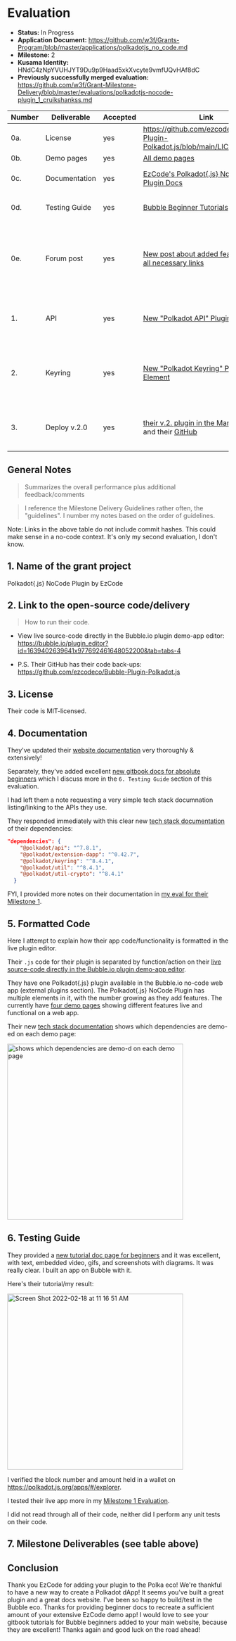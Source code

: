 # Evaluation

- **Status:** In Progress
- **Application Document:** https://github.com/w3f/Grants-Program/blob/master/applications/polkadotjs_no_code.md 
- **Milestone:** 2
- **Kusama Identity:** HNdC4zNpYVUHJYT9Du9p9Haad5xkXvcyte9vmfUQvHAf8dC
- **Previously successfully merged evaluation:** https://github.com/w3f/Grant-Milestone-Delivery/blob/master/evaluations/polkadotjs-nocode-plugin_1_cruikshankss.md

| Number | Deliverable | Accepted | Link | Evaluation Notes |
| ------ | ----------- | -------- | ---- |----------------- |
| 0a. | License | yes | https://github.com/ezcodeco/Bubble-Plugin-Polkadot.js/blob/main/LICENSE | MIT
| 0b. | Demo pages | yes | [All demo pages](https://polkadotjs.bubbleapps.io/version-test/) | Well done!!
| 0c. | Documentation | yes | [EzCode's Polkadot{.js} NodeCode Plugin Docs](https://polkadotjs.docs.ezcodeplugins.com/) | High-quality website with extensive docs.
| 0d. | Testing Guide | yes | [Bubble Beginner Tutorials](https://ezcodeco.gitbook.io/polkadot-testing-guide/) | Accessible for beginners. Thank you so much!
| 0e. | Forum post | yes | [New post about added features with all necessary links](https://forum.bubble.io/t/free-plugin-polkadot-wallet-by-ezcode/187940/2) | Simple & clear. Explains the features of each of the two new plugin elements, "Polkadot API" and "Polkadot Keyring". 
| 1. | API | yes | [New "Polkadot API" Plugin Element](https://bubble.io/plugin_editor?id=1639402639641x977692461648052200&tab=tabs-4)  | Uses `@polkadot/api` & `@polkadot/util` in [this part of the demo](https://polkadotjs.bubbleapps.io/version-test/polkadot_api). | 
| 2. | Keyring | yes | [New "Polkadot Keyring" Plugin Element](https://bubble.io/plugin_editor?id=1639402639641x977692461648052200&tab=tabs-4) | Uses `@polkadot/keyring`, `@polkadot/util-crypto` & `@polkadot/util` in [this part of the demo](https://polkadotjs.bubbleapps.io/version-test/keyring). | 
| 3. | Deploy v.2.0 | yes | [their v.2. plugin in the Marketplace](https://bubble.io/plugin/polkadotjs-1639402639641x977692461648052200) and their [GitHub](https://github.com/ezcodeco/Bubble-Plugin-Polkadot.js) | Their [Bubble.io plugin demo-app editor](https://bubble.io/plugin_editor?id=1639402639641x977692461648052200&tab=tabs-4) has their live code and [GitHub](https://github.com/ezcodeco/Bubble-Plugin-Polkadot.js) is the backup. |

## General Notes
> Summarizes the overall performance plus additional feedback/comments

> I reference the Milestone Delivery Guidelines rather often, the "guidelines". I number my notes based on the order of guidelines.

Note: Links in the above table do not include commit hashes. This could make sense in a no-code context. It's only my second evaluation, I don't know.

## 1. Name of the grant project

Polkadot{.js} NoCode Plugin 
by EzCode

## 2. Link to the open-source code/delivery 
> How to run their code.

- View live source-code directly in the Bubble.io plugin demo-app editor: https://bubble.io/plugin_editor?id=1639402639641x977692461648052200&tab=tabs-4

- P.S. Their GitHub has their code back-ups: https://github.com/ezcodeco/Bubble-Plugin-Polkadot.js

## 3. License
Their code is MIT-licensed.

## 4. Documentation 

They've updated their [website documentation](https://polkadotjs.docs.ezcodeplugins.com/) very thoroughly & extensively!

Separately, they've added excellent [new gitbook docs for absolute beginners](https://ezcodeco.gitbook.io/polkadot-testing-guide/testing-plugin-features) which I discuss more in the `6. Testing Guide` section of this evaluation.

I had left them a note requesting a very simple tech stack documnation listing/linking to the APIs they use.

They responded immediately with this clear new [tech stack documentation](https://polkadotjs.docs.ezcodeplugins.com/technology-stack) of their dependencies: 

```json
"dependencies": {
    "@polkadot/api": "^7.8.1",
    "@polkadot/extension-dapp": "^0.42.7",
    "@polkadot/keyring": "^8.4.1",
    "@polkadot/util": "^8.4.1",
    "@polkadot/util-crypto": "^8.4.1"
  }
```

FYI, I provided more notes on their documentation in [my eval for their Milestone 1](https://github.com/w3f/Grant-Milestone-Delivery/blob/master/evaluations/polkadotjs-nocode-plugin_1_cruikshankss.md). 

## 5. Formatted Code

Here I attempt to explain how their app code/functionality is formatted in the live plugin editor.

Their `.js` code for their plugin is separated by function/action on their [live source-code directly in the Bubble.io plugin demo-app editor](https://bubble.io/page?type=page&name=polkadot_api&id=polkadotjs&tab=tabs-1).

They have one Polkadot{.js} plugin available in the Bubble.io no-code web app (external plugins section). The Polkadot{.js} NoCode Plugin has multiple elements in it, with the number growing as they add features. The currently have [four demo pages](https://polkadotjs.bubbleapps.io/version-test/) showing different features live and functional on a web app. 

Their new [tech stack documentation](https://polkadotjs.docs.ezcodeplugins.com/technology-stack) shows which dependencies are demo-ed on each demo page:  

<img width="400" alt="shows which dependencies are demo-d on each demo page" src="https://user-images.githubusercontent.com/22508682/155034036-1c04e774-ddbc-48a3-9a61-be226aa0937d.png">

## 6. Testing Guide

They provided a [new tutorial doc page for beginners](https://ezcodeco.gitbook.io/polkadot-testing-guide/testing-plugin-features) and it was excellent, with text, embedded video, gifs, and screenshots with diagrams. It was really clear. I built an app on Bubble with it.  

Here's their tutorial/my result:

<img width="400" alt="Screen Shot 2022-02-18 at 11 16 51 AM" src="https://user-images.githubusercontent.com/22508682/154767006-69e13ea0-7694-431f-a480-60974db1853b.png">

I verified the block number and amount held in a wallet on https://polkadot.js.org/apps/#/explorer. 

I tested their live app more in my [Milestone 1 Evaluation](https://github.com/w3f/Grant-Milestone-Delivery/blob/master/evaluations/polkadotjs-nocode-plugin_1_cruikshankss.md). 

I did not read through all of their code, neither did I perform any unit tests on their code.

## 7. Milestone Deliverables (see table above) 

## Conclusion
Thank you EzCode for adding your plugin to the Polka eco! We're thankful to have a new way to create a Polkadot dApp! It seems you've built a great plugin and a great docs website. I've been so happy to build/test in the Bubble eco. Thanks for providing beginner docs to recreate a sufficient amount of your extensive EzCode demo app! I would love to see your gitbook tutorials for Bubble beginners added to your main website, because they are excellent! Thanks again and good luck on the road ahead!
